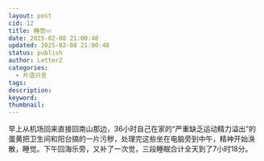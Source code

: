 ```yaml
---
layout: post
cid: 12
title: 睡觉💤
date: 2025-02-08 21:00:48
updated: 2025-02-08 21:00:48
status: publish
author: LetterZ
categories: 
  - 片语只言
tags: 
description: 
keyword: 
thumbnail: 
---
```



早上从机场回来直接回南山那边，36小时自己在家的“严重缺乏运动精力溢出”的蛋黄把卫生间和阳台搞的一片污秽，处理完这些坐在电脑旁到中午，精神开始涣散，睡觉。下午回海乐旁，又补了一次觉，三段睡眠合计全天到了7小时18分。
